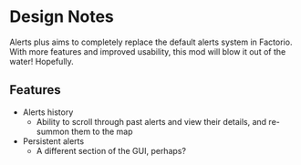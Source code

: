 # Design Notes

Alerts plus aims to completely replace the default alerts system in Factorio. With more features and improved usability, this mod will blow it out of the water! Hopefully.

## Features

- Alerts history
    - Ability to scroll through past alerts and view their details, and re-summon them to the map
- Persistent alerts
    - A different section of the GUI, perhaps?
